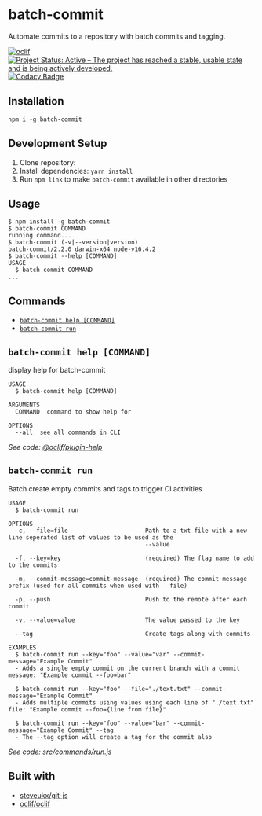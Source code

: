 # batch-commit

Automate commits to a repository with batch commits and tagging.

[![oclif](https://img.shields.io/badge/cli-oclif-brightgreen.svg)](https://oclif.io) [![Project 
Status: Active – The project has reached a stable, usable state and is being actively developed.](https://www.repostatus.org/badges/latest/active.svg)](https://www.repostatus.org/#active) [![Codacy Badge](https://app.codacy.com/project/badge/Grade/1261f9890f7e492485601fbf4356b252)](https://www.codacy.com/gh/jamesrwilliams/batch-commit/dashboard?utm_source=github.com&amp;utm_medium=referral&amp;utm_content=jamesrwilliams/batch-commit&amp;utm_campaign=Badge_Grade)

<!-- toc -->

<!-- tocstop -->

## Installation

```shell
npm i -g batch-commit
```

## Development Setup  

1. Clone repository:
2. Install dependencies: `yarn install`
3. Run `npm link` to make `batch-commit` available in other directories

## Usage
<!-- usage -->
```sh-session
$ npm install -g batch-commit
$ batch-commit COMMAND
running command...
$ batch-commit (-v|--version|version)
batch-commit/2.2.0 darwin-x64 node-v16.4.2
$ batch-commit --help [COMMAND]
USAGE
  $ batch-commit COMMAND
...
```
<!-- usagestop -->
## Commands
<!-- commands -->
* [`batch-commit help [COMMAND]`](#batch-commit-help-command)
* [`batch-commit run`](#batch-commit-run)

## `batch-commit help [COMMAND]`

display help for batch-commit

```
USAGE
  $ batch-commit help [COMMAND]

ARGUMENTS
  COMMAND  command to show help for

OPTIONS
  --all  see all commands in CLI
```

_See code: [@oclif/plugin-help](https://github.com/oclif/plugin-help/blob/v3.2.3/src/commands/help.ts)_

## `batch-commit run`

Batch create empty commits and tags to trigger CI activities

```
USAGE
  $ batch-commit run

OPTIONS
  -c, --file=file                      Path to a txt file with a new-line seperated list of values to be used as the
                                       --value

  -f, --key=key                        (required) The flag name to add to the commits

  -m, --commit-message=commit-message  (required) The commit message prefix (used for all commits when used with --file)

  -p, --push                           Push to the remote after each commit

  -v, --value=value                    The value passed to the key

  --tag                                Create tags along with commits

EXAMPLES
  $ batch-commit run --key="foo" --value="var" --commit-message="Example Commit"
  - Adds a single empty commit on the current branch with a commit message: "Example commit --foo=bar"
  
  $ batch-commit run --key="foo" --file="./text.txt" --commit-message="Example Commit"
  - Adds multiple commits using values using each line of "./text.txt" file: "Example commit --foo={line from file}"
  
  $ batch-commit run --key="foo" --value="bar" --commit-message="Example Commit" --tag
  - The --tag option will create a tag for the commit also
```

_See code: [src/commands/run.js](https://github.com/jamesrwilliams/git-via-node/blob/v2.2.0/src/commands/run.js)_
<!-- commandsstop -->

## Built with

- [steveukx/git-js](https://github.com/steveukx/git-js)
- [oclif/oclif](https://github.com/oclif/oclif)
